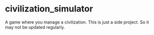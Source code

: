 # civilization_simulator
A game where you manage a civilization. This is just a side project. So it may not be updated regularly.
